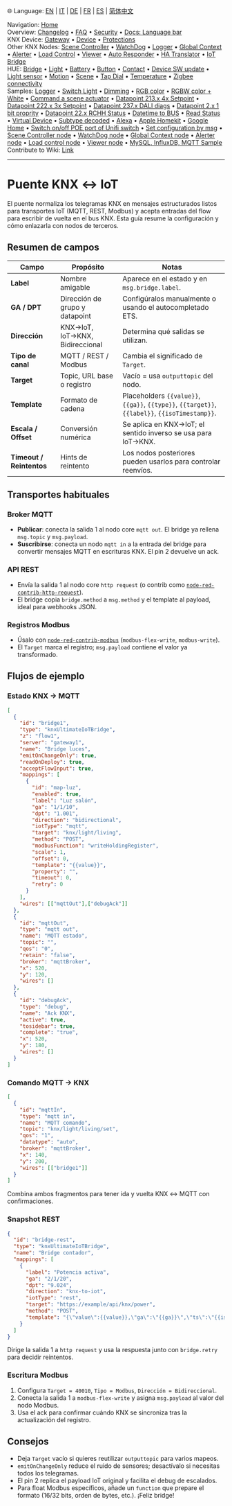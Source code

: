 🌐 Language: [EN](/node-red-contrib-knx-ultimate/wiki/IoT-Bridge-Configuration) | [IT](/node-red-contrib-knx-ultimate/wiki/it-IoT-Bridge-Configuration) | [DE](/node-red-contrib-knx-ultimate/wiki/de-IoT-Bridge-Configuration) | [FR](/node-red-contrib-knx-ultimate/wiki/fr-IoT-Bridge-Configuration) | [ES](/node-red-contrib-knx-ultimate/wiki/es-IoT-Bridge-Configuration) | [简体中文](/node-red-contrib-knx-ultimate/wiki/zh-CN-IoT-Bridge-Configuration)
<!-- NAV START -->
Navigation: [Home](/node-red-contrib-knx-ultimate/wiki/Home)  
Overview: [Changelog](https://github.com/Supergiovane/node-red-contrib-knx-ultimate/blob/master/CHANGELOG.md) • [FAQ](/node-red-contrib-knx-ultimate/wiki/FAQ-Troubleshoot) • [Security](/node-red-contrib-knx-ultimate/wiki/SECURITY) • [Docs: Language bar](/node-red-contrib-knx-ultimate/wiki/Docs-Language-Bar)  
KNX Device: [Gateway](/node-red-contrib-knx-ultimate/wiki/Gateway-configuration) • [Device](/node-red-contrib-knx-ultimate/wiki/Device) • [Protections](/node-red-contrib-knx-ultimate/wiki/Protections)  
Other KNX Nodes: [Scene Controller](/node-red-contrib-knx-ultimate/wiki/SceneController-Configuration) • [WatchDog](/node-red-contrib-knx-ultimate/wiki/WatchDog-Configuration) • [Logger](/node-red-contrib-knx-ultimate/wiki/Logger-Configuration) • [Global Context](/node-red-contrib-knx-ultimate/wiki/GlobalVariable) • [Alerter](/node-red-contrib-knx-ultimate/wiki/Alerter-Configuration) • [Load Control](/node-red-contrib-knx-ultimate/wiki/LoadControl-Configuration) • [Viewer](/node-red-contrib-knx-ultimate/wiki/knxUltimateViewer) • [Auto Responder](/node-red-contrib-knx-ultimate/wiki/KNXAutoResponder) • [HA Translator](/node-red-contrib-knx-ultimate/wiki/HATranslator) • [IoT Bridge](/node-red-contrib-knx-ultimate/wiki/IoT-Bridge-Configuration)  
HUE: [Bridge](/node-red-contrib-knx-ultimate/wiki/HUE+Bridge+configuration) • [Light](/node-red-contrib-knx-ultimate/wiki/HUE+Light) • [Battery](/node-red-contrib-knx-ultimate/wiki/HUE+Battery) • [Button](/node-red-contrib-knx-ultimate/wiki/HUE+Button) • [Contact](/node-red-contrib-knx-ultimate/wiki/HUE+Contact+sensor) • [Device SW update](/node-red-contrib-knx-ultimate/wiki/HUE+Device+software+update) • [Light sensor](/node-red-contrib-knx-ultimate/wiki/HUE+Light+sensor) • [Motion](/node-red-contrib-knx-ultimate/wiki/HUE+Motion) • [Scene](/node-red-contrib-knx-ultimate/wiki/HUE+Scene) • [Tap Dial](/node-red-contrib-knx-ultimate/wiki/HUE+Tapdial) • [Temperature](/node-red-contrib-knx-ultimate/wiki/HUE+Temperature+sensor) • [Zigbee connectivity](/node-red-contrib-knx-ultimate/wiki/HUE+Zigbee+connectivity)  
Samples: [Logger](/node-red-contrib-knx-ultimate/wiki/Logger-Sample) • [Switch Light](/node-red-contrib-knx-ultimate/wiki/-Sample---Switch-light) • [Dimming](/node-red-contrib-knx-ultimate/wiki/-Sample---Dimming) • [RGB color](/node-red-contrib-knx-ultimate/wiki/-Sample---RGB-Color) • [RGBW color + White](/node-red-contrib-knx-ultimate/wiki/-Sample---RGBW-Color-plus-White) • [Command a scene actuator](/node-red-contrib-knx-ultimate/wiki/-Sample---Control-a-scene-actuator) • [Datapoint 213.x 4x Setpoint](/node-red-contrib-knx-ultimate/wiki/-Sample---DPT213) • [Datapoint 222.x 3x Setpoint](/node-red-contrib-knx-ultimate/wiki/-Sample---DPT222) • [Datapoint 237.x DALI diags](/node-red-contrib-knx-ultimate/wiki/-Sample---DPT237) • [Datapoint 2.x 1 bit proprity](/node-red-contrib-knx-ultimate/wiki/-Sample---DPT2) • [Datapoint 22.x RCHH Status](/node-red-contrib-knx-ultimate/wiki/-Sample---DPT22) • [Datetime to BUS](/node-red-contrib-knx-ultimate/wiki/-Sample---DateTime-to-BUS) • [Read Status](/node-red-contrib-knx-ultimate/wiki/-Sample---Read-value-from-Device) • [Virtual Device](/node-red-contrib-knx-ultimate/wiki/-Sample---Virtual-Device) • [Subtype decoded](/node-red-contrib-knx-ultimate/wiki/-Sample---Subtype) • [Alexa](/node-red-contrib-knx-ultimate/wiki/-Sample---Alexa) • [Apple Homekit](/node-red-contrib-knx-ultimate/wiki/-Sample---Apple-Homekit) • [Google Home](/node-red-contrib-knx-ultimate/wiki/-Sample---Google-Assistant) • [Switch on/off POE port of Unifi switch](/node-red-contrib-knx-ultimate/wiki/-Sample---UnifiPOE) • [Set configuration by msg](/node-red-contrib-knx-ultimate/wiki/-Sample-setConfig) • [Scene Controller node](/node-red-contrib-knx-ultimate/wiki/Sample-Scene-Node) • [WatchDog node](/node-red-contrib-knx-ultimate/wiki/-Sample---WatchDog) • [Global Context node](/node-red-contrib-knx-ultimate/wiki/SampleGlobalContextNode) • [Alerter node](/node-red-contrib-knx-ultimate/wiki/SampleAlerter) • [Load control node](/node-red-contrib-knx-ultimate/wiki/SampleLoadControl) • [Viewer node](/node-red-contrib-knx-ultimate/wiki/knxUltimateViewer) • [MySQL, InfluxDB, MQTT Sample](/node-red-contrib-knx-ultimate/wiki/Sample-KNX2MQTT-KNX2MySQL-KNX2InfluxDB)  
Contribute to Wiki: [Link](/node-red-contrib-knx-ultimate/wiki/Manage-Wiki)
<!-- NAV END -->
---
# Puente KNX ↔ IoT
El puente normaliza los telegramas KNX en mensajes estructurados listos para transportes IoT (MQTT, REST, Modbus) y acepta entradas del flow para escribir de vuelta en el bus KNX. Esta guía resume la configuración y cómo enlazarla con nodos de terceros.
## Resumen de campos
| Campo | Propósito | Notas |
| -- | -- | -- |
| **Label** | Nombre amigable | Aparece en el estado y en `msg.bridge.label`. |
| **GA / DPT** | Dirección de grupo y datapoint | Configúralos manualmente o usando el autocompletado ETS. |
| **Dirección** | KNX→IoT, IoT→KNX, Bidireccional | Determina qué salidas se utilizan. |
| **Tipo de canal** | MQTT / REST / Modbus | Cambia el significado de `Target`. |
| **Target** | Topic, URL base o registro | Vacío = usa `outputtopic` del nodo. |
| **Template** | Formato de cadena | Placeholders `{{value}}`, `{{ga}}`, `{{type}}`, `{{target}}`, `{{label}}`, `{{isoTimestamp}}`. |
| **Escala / Offset** | Conversión numérica | Se aplica en KNX→IoT; el sentido inverso se usa para IoT→KNX. |
| **Timeout / Reintentos** | Hints de reintento | Los nodos posteriores pueden usarlos para controlar reenvíos. |
## Transportes habituales
### Broker MQTT
- **Publicar**: conecta la salida 1 al nodo core `mqtt out`. El bridge ya rellena `msg.topic` y `msg.payload`.
- **Suscribirse**: conecta un nodo `mqtt in` a la entrada del bridge para convertir mensajes MQTT en escrituras KNX. El pin 2 devuelve un ack.
### API REST
- Envía la salida 1 al nodo core `http request` (o contrib como [`node-red-contrib-http-request`](https://flows.nodered.org/node/node-red-contrib-http-request)).
- El bridge copia `bridge.method` a `msg.method` y el template al payload, ideal para webhooks JSON.
### Registros Modbus
- Úsalo con [`node-red-contrib-modbus`](https://flows.nodered.org/node/node-red-contrib-modbus) (`modbus-flex-write`, `modbus-write`).
- El `Target` marca el registro; `msg.payload` contiene el valor ya transformado.
## Flujos de ejemplo
### Estado KNX → MQTT
```json
[
  {
    "id": "bridge1",
    "type": "knxUltimateIoTBridge",
    "z": "flow1",
    "server": "gateway1",
    "name": "Bridge luces",
    "emitOnChangeOnly": true,
    "readOnDeploy": true,
    "acceptFlowInput": true,
    "mappings": [
      {
        "id": "map-luz",
        "enabled": true,
        "label": "Luz salón",
        "ga": "1/1/10",
        "dpt": "1.001",
        "direction": "bidirectional",
        "iotType": "mqtt",
        "target": "knx/light/living",
        "method": "POST",
        "modbusFunction": "writeHoldingRegister",
        "scale": 1,
        "offset": 0,
        "template": "{{value}}",
        "property": "",
        "timeout": 0,
        "retry": 0
      }
    ],
    "wires": [["mqttOut"],["debugAck"]]
  },
  {
    "id": "mqttOut",
    "type": "mqtt out",
    "name": "MQTT estado",
    "topic": "",
    "qos": "0",
    "retain": "false",
    "broker": "mqttBroker",
    "x": 520,
    "y": 120,
    "wires": []
  },
  {
    "id": "debugAck",
    "type": "debug",
    "name": "Ack KNX",
    "active": true,
    "tosidebar": true,
    "complete": "true",
    "x": 520,
    "y": 180,
    "wires": []
  }
]
```
### Comando MQTT → KNX
```json
[
  {
    "id": "mqttIn",
    "type": "mqtt in",
    "name": "MQTT comando",
    "topic": "knx/light/living/set",
    "qos": "1",
    "datatype": "auto",
    "broker": "mqttBroker",
    "x": 140,
    "y": 200,
    "wires": [["bridge1"]]
  }
]
```
Combina ambos fragmentos para tener ida y vuelta KNX ↔ MQTT con confirmaciones.
### Snapshot REST
```json
{
  "id": "bridge-rest",
  "type": "knxUltimateIoTBridge",
  "name": "Bridge contador",
  "mappings": [
    {
      "label": "Potencia activa",
      "ga": "2/1/20",
      "dpt": "9.024",
      "direction": "knx-to-iot",
      "iotType": "rest",
      "target": "https://example/api/knx/power",
      "method": "POST",
      "template": "{\"value\":{{value}},\"ga\":\"{{ga}}\",\"ts\":\"{{isoTimestamp}}\"}"
    }
  ]
}
```
Dirige la salida 1 a `http request` y usa la respuesta junto con `bridge.retry` para decidir reintentos.
### Escritura Modbus
1. Configura `Target = 40010`, `Tipo = Modbus`, `Dirección = Bidireccional`.
2. Conecta la salida 1 a `modbus-flex-write` y asigna `msg.payload` al valor del nodo Modbus.
3. Usa el ack para confirmar cuándo KNX se sincroniza tras la actualización del registro.
## Consejos
- Deja `Target` vacío si quieres reutilizar `outputtopic` para varios mapeos.
- `emitOnChangeOnly` reduce el ruido de sensores; desactívalo si necesitas todos los telegramas.
- El pin 2 replica el payload IoT original y facilita el debug de escalados.
- Para float Modbus específicos, añade un `function` que prepare el formato (16/32 bits, orden de bytes, etc.).
¡Feliz bridge!
